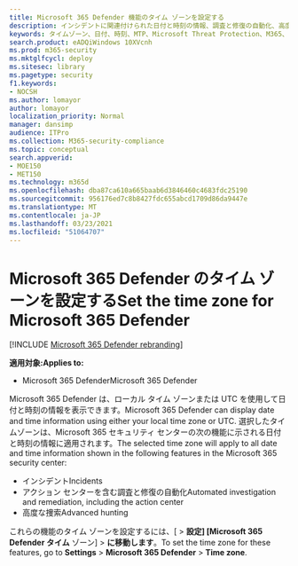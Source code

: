 ```yaml
---
title: Microsoft 365 Defender 機能のタイム ゾーンを設定する
description: インシデントに関連付けられた日付と時刻の情報、調査と修復の自動化、高度な検索のタイムゾーンを選択する方法について説明します
keywords: タイムゾーン、日付、時刻、MTP、Microsoft Threat Protection、M365、セキュリティ、インシデント、自動調査および対応、AIR、高度な捜索
search.product: eADQiWindows 10XVcnh
ms.prod: m365-security
ms.mktglfcycl: deploy
ms.sitesec: library
ms.pagetype: security
f1.keywords:
- NOCSH
ms.author: lomayor
author: lomayor
localization_priority: Normal
manager: dansimp
audience: ITPro
ms.collection: M365-security-compliance
ms.topic: conceptual
search.appverid:
- MOE150
- MET150
ms.technology: m365d
ms.openlocfilehash: dba87ca610a665baab6d3846460c4683fdc25190
ms.sourcegitcommit: 956176ed7c8b8427fdc655abcd1709d86da9447e
ms.translationtype: MT
ms.contentlocale: ja-JP
ms.lasthandoff: 03/23/2021
ms.locfileid: "51064707"
---
```

# <a name="set-the-time-zone-for-microsoft-365-defender"></a><span data-ttu-id="60a47-104">Microsoft 365 Defender のタイム ゾーンを設定する</span><span class="sxs-lookup"><span data-stu-id="60a47-104">Set the time zone for Microsoft 365 Defender</span></span>

[!INCLUDE [Microsoft 365 Defender rebranding](../includes/microsoft-defender.md)]


<span data-ttu-id="60a47-105">**適用対象:**</span><span class="sxs-lookup"><span data-stu-id="60a47-105">**Applies to:**</span></span>
- <span data-ttu-id="60a47-106">Microsoft 365 Defender</span><span class="sxs-lookup"><span data-stu-id="60a47-106">Microsoft 365 Defender</span></span>



<span data-ttu-id="60a47-107">Microsoft 365 Defender は、ローカル タイム ゾーンまたは UTC を使用して日付と時刻の情報を表示できます。</span><span class="sxs-lookup"><span data-stu-id="60a47-107">Microsoft 365 Defender can display date and time information using either your local time zone or UTC.</span></span> <span data-ttu-id="60a47-108">選択したタイムゾーンは、Microsoft 365 セキュリティ センターの次の機能に示される日付と時刻の情報に適用されます。</span><span class="sxs-lookup"><span data-stu-id="60a47-108">The selected time zone will apply to all date and time information shown in the following features in the Microsoft 365 security center:</span></span>
- <span data-ttu-id="60a47-109">インシデント</span><span class="sxs-lookup"><span data-stu-id="60a47-109">Incidents</span></span>
- <span data-ttu-id="60a47-110">アクション センターを含む調査と修復の自動化</span><span class="sxs-lookup"><span data-stu-id="60a47-110">Automated investigation and remediation, including the action center</span></span>
- <span data-ttu-id="60a47-111">高度な捜索</span><span class="sxs-lookup"><span data-stu-id="60a47-111">Advanced hunting</span></span>

<span data-ttu-id="60a47-112">これらの機能のタイム ゾーンを設定するには、[  >  **設定] [Microsoft 365 Defender タイム** ゾーン]  >  **に移動します**。</span><span class="sxs-lookup"><span data-stu-id="60a47-112">To set the time zone for these features, go to **Settings** > **Microsoft 365 Defender** > **Time zone**.</span></span>
